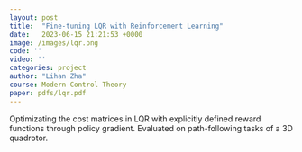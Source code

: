 ```yaml
---
layout: post
title:  "Fine-tuning LQR with Reinforcement Learning"
date:   2023-06-15 21:21:53 +0000
image: /images/lqr.png
code: ''
video: ''
categories: project
author: "Lihan Zha"
course: Modern Control Theory
paper: pdfs/lqr.pdf
---
```

Optimizating the cost matrices in LQR with explicitly defined reward functions through policy gradient. Evaluated on path-following tasks of a 3D quadrotor.